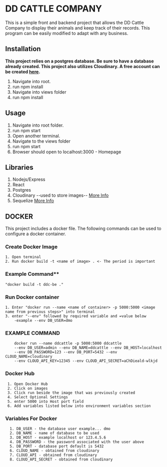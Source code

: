 # DD CATTLE COMPANY
  This is a simple front and backend project that allows the DD Cattle Company to display their animals and keep track of their records. This program can be easily modified to adapt with any business.

## Installation
  **This project relies on a postgres database. Be sure to have a database already created. This project also utilizes Cloudinary. A free account can be created [here](https://cloudinary.com/).**
  1. Navigate into root.
  2. run npm install
  3. Navigate into views folder
  4. run npm install
## Usage
  1. Navigate into root folder.
  2. run npm start
  3. Open another terminal.
  4. Navigate to the views folder
  5. run npm start
  6. Browser should open to localhost:3000 - Homepage
## Libraries
  1. Nodejs/Express
  2. React
  3. Postgres
  4. Cloudinary --used to store images-- [More Info](https://cloudinary.com/)
  5. Sequelize [More Info ](https://sequelize.org/) 
    

  ## DOCKER
  This project includes a docker file. The following commands can be used to configure a docker container.
  ### Create Docker Image
    1. Open terminal
    2. Run docker build -t <name of image> . <- The period is important   
   ### Example Command**
    "docker build -t ddc-be ."
  ### Run Docker container
    1. Enter "docker run --name <name of container> -p 5000:5000 <image name from previous steps>" into terminal   
    3. enter "--env" followed by required variable and =value below
        -example --env DB_USER=dmo
        
   ### EXAMPLE COMMAND
        docker run --name ddcattle -p 5000:5000 ddcattle 
        --env DB_USER=admin --env DB_NAME=ddcattle --env DB_HOST=localhost 
        --env DB_PASSWORD=123 --env DB_PORT=5432 --env CLOUD_NAME=cloudinary 
        --env CLOUD_API_KEY=12345 --env CLOUD_API_SECRET=aChDieald-wlkjd
   ### Docker Hub
     1. Open Docker Hub
     2. Click on images
     3. Click run beside the image that was previously created
     4. Select Optional Settings
     5. enter 5000 into Host port field
     6. Add variables listed below into environment variables section

   ### Variables For Docker
      1. DB_USER - the database user example... dmo      
      2. DB_NAME - name of database to be used
      3. DB_HOST - example localhost or 123.4.5.6
      4. DB_PASSWORD - the password associated with the user above
      5. DB_PORT - database port default is 5432
      6. CLOUD_NAME - obtained from cloudinary
      7. CLOUD_API - obtained from cloudinary
      8. CLOUD_API_SECRET - obtained from cloudinary

